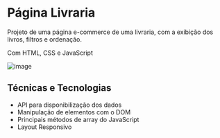 # <h1>Página Livraria</h1>
<p>Projeto de uma página e-commerce de uma livraria, com a exibição dos livros, filtros e ordenação.</p>
<p>Com HTML, CSS e JavaScript</p>

![image](https://user-images.githubusercontent.com/115930506/213919704-5780cd7e-a847-4f20-8e74-92363eb7ef66.png)

<h2>Técnicas e Tecnologias</h2>
<ul>
  <li>API para disponibilização dos dados</li>
  <li>Manipulação de elementos com o DOM</li>
  <li>Principais métodos de array do JavaScript</li>
  <li>Layout Responsivo</li>
</ul>
